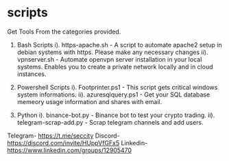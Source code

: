 # scripts
Get Tools From the categories provided.
1. Bash Scripts
   i).   https-apache.sh - A script to automate apache2 setup in debian systems with https. Please make any necessary changes
   ii).  vpnserver.sh - Automate openvpn server installation in your local systems. Enables you to create a private network locally and in cloud instances.

2. Powershell Scripts
   i). Footprinter.ps1 - This script gets critical windows system informations.
   ii). azuresqlquery.ps1 - Get your SQL database memeory usage information and shares with email.

3. Python
   i). binance-bot.py - Binance bot to test your crypto trading.
   ii). telegram-scrap-add.py - Scrap telegram channels and add users.


Telegram- https://t.me/seccity
Discord- https://discord.com/invite/HUppVfGFx5
Linkedin- https://www.linkedin.com/groups/12905470

